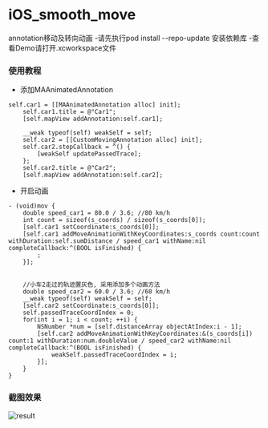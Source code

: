 # iOS_smooth_move
annotation移动及转向动画
-请先执行pod install --repo-update 安装依赖库
-查看Demo请打开.xcworkspace文件

### 使用教程

- 添加MAAnimatedAnnotation
```
self.car1 = [[MAAnimatedAnnotation alloc] init];
    self.car1.title = @"Car1";
    [self.mapView addAnnotation:self.car1];
    
    __weak typeof(self) weakSelf = self;
    self.car2 = [[CustomMovingAnnotation alloc] init];
    self.car2.stepCallback = ^() {
        [weakSelf updatePassedTrace];
    };
    self.car2.title = @"Car2";
    [self.mapView addAnnotation:self.car2];
```
- 开启动画
```
- (void)mov {
    double speed_car1 = 80.0 / 3.6; //80 km/h
    int count = sizeof(s_coords) / sizeof(s_coords[0]);
    [self.car1 setCoordinate:s_coords[0]];
    [self.car1 addMoveAnimationWithKeyCoordinates:s_coords count:count withDuration:self.sumDistance / speed_car1 withName:nil completeCallback:^(BOOL isFinished) {
        ;
    }];
    
    
    //小车2走过的轨迹置灰色, 采用添加多个动画方法
    double speed_car2 = 60.0 / 3.6; //60 km/h
    __weak typeof(self) weakSelf = self;
    [self.car2 setCoordinate:s_coords[0]];
    self.passedTraceCoordIndex = 0;
    for(int i = 1; i < count; ++i) {
        NSNumber *num = [self.distanceArray objectAtIndex:i - 1];
        [self.car2 addMoveAnimationWithKeyCoordinates:&(s_coords[i]) count:1 withDuration:num.doubleValue / speed_car2 withName:nil completeCallback:^(BOOL isFinished) {
            weakSelf.passedTraceCoordIndex = i;
        }];
    }
}
```



### 截图效果

![result](https://raw.githubusercontent.com/amap-demo/iOS-smooth-move/master/ios_movingAnnotation_demo_gif.gif)
